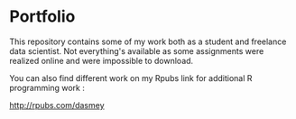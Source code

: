 # Portfolio

This repository contains some of my work both as a student and freelance data scientist. Not everything's available as some assignments were realized online and were impossible to download.

You can also find different work on my Rpubs link for additional R programming work :

http://rpubs.com/dasmey
